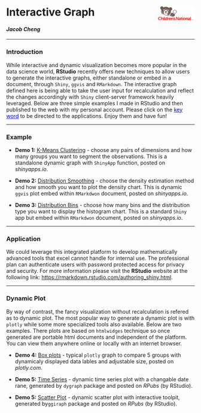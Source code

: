 <h1> Interactive Graph  <img src="logo.png" align="right" style="width:100px;height:40px" /> </h1>

<h4> <em>Jacob Cheng</em> </h4>

***
### Introduction
While interactive and dynamic visualization becomes more popular in the data science world, **RStudio** recently offers new techniques to allow users to generate the interactive graphs, either standalone or embed in a document, through `Shiny`, `ggvis` and `RMarkdown`. The interactive graph defined here is being able to take the user input for recalculation and reflect the changes accordingly with `Shiny` client-server framework heavily leveraged. Below are three simple examples I made in RStudio and then published to the web with my personal account. Please click on the <font color="blue"><u>key word</u></font> to be directed to the applications. Enjoy them and have fun!


***
### Example

* **Demo 1:** <u>[K-Means Clustering](https://jcheng99.shinyapps.io/k-means_clustering)</u> - choose any pairs of dimensions and how many groups you want to segment the observations. This is a standalone dynamic graph with `ShinyApp` function, posted on *shinyapps.io*.

* **Demo 2:** <u>[Distribution Smoothing](https://jcheng99.shinyapps.io/Interactive_ggvis_plot)</u> - choose the density estimation method and how smooth you want to plot the density chart. This is dynamic `ggvis` plot embed within `RMarkdwon` document, posted on *shinyapps.io*.

* **Demo 3:** <u>[Distribution Bins](https://jcheng99.shinyapps.io/InteractiveShinyApp/)</u> - choose how many bins and the distribution type you want to display the histogram chart. This is a standard `Shiny` app but embed within `RMarkdwon` document, posted on *shinyapps.io*.


***
### Application
We could leverage this integrated platform to develop mathematically advanced tools that excel cannot handle for internal use. The professional plan can authenticate users with password protected access for privacy and security. For more information please visit the **RStudio** website at the following link: <https://rmarkdown.rstudio.com/authoring_shiny.html>.


***
### Dynamic Plot
By way of contrast, the fancy visualization without recalculation is refered as to dynamic plot. The most popular way to generate a dynamic plot is with `plotly` while some more specialized tools also available. Below are two examples. There plots are based on `htmlwidges` technique so once generated are portable html documents and independent of the platform. You can view them anywhere online or locally with an internet browser.

* **Demo 4:** <u>[Box plots](https://plotly.com/~chenghje/9/il-in-mi-oh-wi/#/)</u> - typical `plotly` graph to compare 5 groups with dynamicaly displayed data lables and adjustable size, posted on *plotly.com*.

* **Demo 5:** <u>[Time Series](https://rpubs.com/chenghje/594661)</u> - dynamic time series plot with a changable date rane, generated by `dygraph` package and posted on *RPubs* (by RStudio).

* **Demo 5:** <u>[Scatter Plot](https://rpubs.com/chenghje/594738)</u> - dynamic scatter plot with interactive toolpit, generated by`ggiraph` package and posted on *RPubs* (by RStudio).

